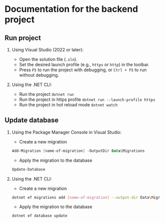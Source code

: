 ﻿# Documentation for the backend project

## Run project
1. Using Visual Studio (2022 or later):

   - Open the solution file (`.sln`).
   - Set the desired launch profile (e.g., `https` or `http`) in the toolbar.
   - Press `F5` to run the project with debugging, or `Ctrl + F5` to run without debugging.

2. Using the .NET CLI:

	- Run the project `dotnet run`
	- Run the project in https profile `dotnet run --launch-profile https`
	- Run the project in hot reload mode `dotnet watch`

## Update database
1. Using the Package Manager Console in Visual Studio:

	- Create a new migration
	```powershell
	Add-Migration [name-of-migration] -OutputDir Data\Migrations
	```

	- Apply the migration to the database
	```powershell
	Update-Database
	```
2. Using the .NET CLI:

    - Create a new migration
    ```bash
    dotnet ef migrations add [name-of-migration] --output-dir Data\Migrations
    ```
    - Apply the migration to the database
    ```bash
    dotnet ef database update
    ```